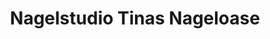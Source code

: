 ---
title: "Nagelstudio Tinas Nageloase"
url: /kropp/nagelstudio-tinas-nageloase/
shop: Kosmetik
---